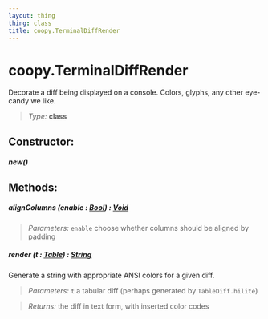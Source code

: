 ```yaml
---
layout: thing
thing: class
title: coopy.TerminalDiffRender
---
```

# coopy.TerminalDiffRender


Decorate a diff being displayed on a console.  Colors, glyphs, any
other eye-candy we like.




> *Type:* **class**



## Constructor:

##### **new**()



## Methods:


##### **alignColumns** (enable : <a href="../Bool.html" class="type">Bool</a>) : <a href="../Void.html" class="type">Void</a>



> *Parameters:*  `enable` choose whether columns should be aligned by padding









##### **render** (t : <a href="../coopy/Table.html" class="type">Table</a>) : <a href="../String.html" class="type">String</a>


Generate a string with appropriate ANSI colors for a given diff.




> *Parameters:*  `t` a tabular diff (perhaps generated by `TableDiff.hilite`)


> *Returns:*  the diff in text form, with inserted color codes








